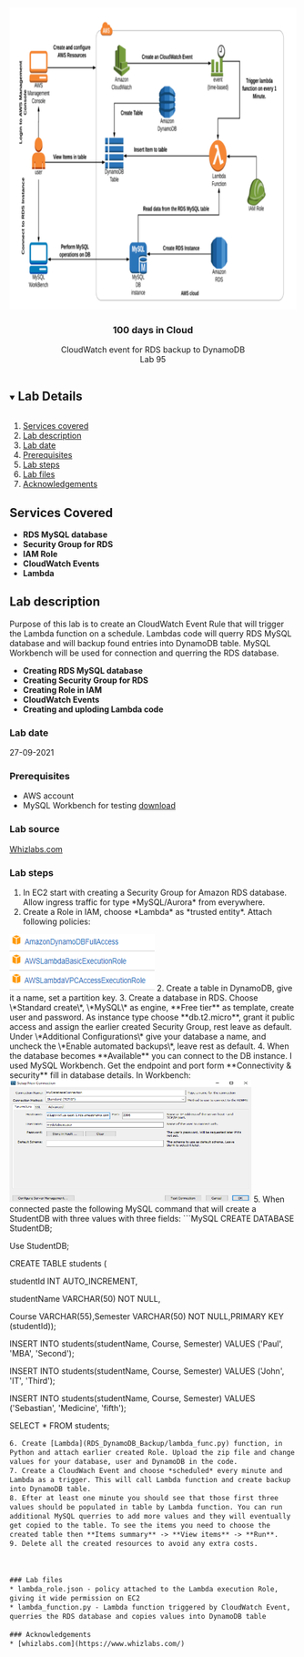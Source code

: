 <br />
<p align="center">
  <a href="https://github.com/CloudedThings/100-Days-in-Cloud">
    <img src="img/diagram.png" alt="Logo" width="752" height="530">
  </a>

  <h3 align="center">100 days in Cloud</h3>

  <p align="center">
    CloudWatch event for RDS backup to DynamoDB
    <br />
    Lab 95
    <br />
  </p>
</p>

<details open="open">
  <summary><h2 style="display: inline-block">Lab Details</h2></summary>
  <ol>
    <li><a href="#services-covered">Services covered</a>
    <li><a href="#lab-description">Lab description</a></li>
    </li>
    <li><a href="#lab-date">Lab date</a></li>
    <li><a href="#prerequisites">Prerequisites</a></li>    
    <li><a href="#lab-steps">Lab steps</a></li>
    <li><a href="#lab-files">Lab files</a></li>
    <li><a href="#acknowledgements">Acknowledgements</a></li>
  </ol>
</details>

## Services Covered
* **RDS MySQL database**
* **Security Group for RDS**
* **IAM Role**
* **CloudWatch Events**
* **Lambda**

## Lab description
Purpose of this lab is to create an CloudWatch Event Rule that will trigger the Lambda function on a schedule. Lambdas code will querry RDS MySQL database and will backup found entries into DynamoDB table. MySQL Workbench will be used for connection and querring the RDS database. 
* **Creating RDS MySQL database**
* **Creating Security Group for RDS**
* **Creating Role in IAM**
* **CloudWatch Events**
* **Creating and uploding Lambda code**


### Lab date
27-09-2021

### Prerequisites
* AWS account
* MySQL Workbench for testing [download](https://dev.mysql.com/downloads/workbench/)

### Lab source
[Whizlabs.com](https://play.whizlabs.com/site/task_details?lab_type=1&task_id=183&quest_id=36)

### Lab steps
1. In EC2 start with creating a Security Group for Amazon RDS database. Allow ingress traffic for type \*MySQL/Aurora\* from everywhere.
1. Create a Role in IAM, choose \*Lambda\* as \*trusted entity\*. Attach following policies:
<img src="img/policies.png" alt="policy" width="255" height="100">
2. Create a table in DynamoDB, give it a name, set a partition key.
3. Create a database in RDS. Choose \*Standard create\*, \*MySQL\* as engine, **Free tier** as template, create user and password. As instance type choose **db.t2.micro**, grant it public access and assign the earlier created Security Group, rest leave as default. Under \*Additional Configurations\* give your database a name, and uncheck the \*Enable automated backups\*, leave rest as default.
4. When the database becomes **Available** you can connect to the DB instance. I used MySQL Workbench. Get the endpoint and port form **Connectivity & security** fill in database details. In Workbench:
<img src="img/workbench.png" alt="workbench" width="425" height="215">
5. When connected paste the following MySQL command that will create a StudentDB with three values with three fields:
```MySQL
CREATE DATABASE StudentDB;

Use StudentDB;

CREATE TABLE students (

studentId INT AUTO_INCREMENT,

studentName VARCHAR(50) NOT NULL,

Course VARCHAR(55),Semester VARCHAR(50) NOT NULL,PRIMARY KEY (studentId));

INSERT INTO students(studentName, Course, Semester) VALUES ('Paul', 'MBA', 'Second');

INSERT INTO students(studentName, Course, Semester) VALUES ('John', 'IT', 'Third');

INSERT INTO students(studentName, Course, Semester) VALUES ('Sebastian', 'Medicine', 'fifth');

SELECT * FROM students;
```
6. Create [Lambda](RDS_DynamoDB_Backup/lambda_func.py) function, in Python and attach earlier created Role. Upload the zip file and change values for your database, user and DynamoDB in the code.
7. Create a CloudWach Event and choose *scheduled* every minute and Lambda as a trigger. This will call Lambda function and create backup into DynamoDB table.
8. Efter at least one minute you should see that those first three values should be populated in table by Lambda function. You can run additional MySQL querries to add more values and they will eventually get copied to the table. To see the items you need to choose the created table then **Items summary** -> **View items** -> **Run**.
9. Delete all the created resources to avoid any extra costs.


 
### Lab files
* lambda_role.json - policy attached to the Lambda execution Role, giving it wide permission on EC2
* lambda_function.py - Lambda function triggered by CloudWatch Event, querries the RDS database and copies values into DynamoDB table

### Acknowledgements
* [whizlabs.com](https://www.whizlabs.com/)